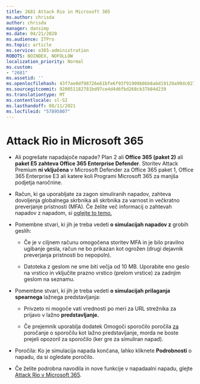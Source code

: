 ```yaml
---
title: 2681 Attack Rio in Microsoft 365
ms.author: chrisda
author: chrisda
manager: dansimp
ms.date: 04/21/2020
ms.audience: ITPro
ms.topic: article
ms.service: o365-administration
ROBOTS: NOINDEX, NOFOLLOW
localization_priority: Normal
ms.custom:
- "2681"
ms.assetid: ''
ms.openlocfilehash: 43f7ae0df98726e61bfe6f93f91909b0bb8a6d19129a99dc027e8b563bc35a6c
ms.sourcegitcommit: 920051182781bd97ce4d4d6fbd268cb37b84d239
ms.translationtype: MT
ms.contentlocale: sl-SI
ms.lasthandoff: 08/11/2021
ms.locfileid: "57895807"
---
```

# <a name="attack-simulator-in-microsoft-365"></a>Attack Rio in Microsoft 365

- Ali pogrešate napadajoče napade? Plan 2 ali **Office 365 (paket 2)** ali **paket E5 zahteva Office 365 Enterprise Defender**. Storitev Attack Premium **ni vključena** v Microsoft Defender za Office 365 paket 1, Office 365 Enterprise E3 ali katere koli Programi Microsoft 365 za manjša podjetja naročnine.

- Račun, ki ga uporabljate za zagon simuliranih napadov, zahteva dovoljenja globalnega skrbnika ali skrbnika za varnost in večkratno preverjanje pristnosti (MFA). Če želite več informacij o zahtevah napadov z napadom, si [oglejte to temo.](https://docs.microsoft.com/microsoft-365/security/office-365-security/attack-simulator)

- Pomembne stvari, ki jih je treba vedeti **o simulacijah napadov z** grobih geslih:

  - Če je v ciljnem računu omogočena storitev MFA in je bilo pravilno ugibanje gesla, račun ne bo prikazan kot ogrožen (drugi dejavnik preverjanja pristnosti bo nepopoln).

  - Datoteka z geslom ne sme biti večja od 10 MB. Uporabite eno geslo na vrstico in vključite prazno vrstico (prelom vrstice) za zadnjim geslom na seznamu.

- Pomembne stvari, ki jih je treba vedeti **o simulacijah prilaganja spearnega** lažnega predstavljanja:

  - Privzeto ni mogoče vati vrednosti po meri za URL strežnika za prijavo v lažno **predstavljanje.**

  - Če prejemnik uporablja dodatek Omogoči sporočilo poročila [za](https://docs.microsoft.com/microsoft-365/security/office-365-security/enable-the-report-message-add-in) poročanje o sporočilu kot lažno predstavljanje, morda ne boste prejeli opozoril za sporočilo (ker gre za simuliran napad).

- Poročila: Ko je simulacija napada končana, lahko kliknete **Podrobnosti** o napadu, da si ogledate poročilo.

- Če želite podrobna navodila in nove funkcije v napadaalni napadu, glejte [Attack Rio v Microsoft 365](https://docs.microsoft.com/microsoft-365/security/office-365-security/attack-simulator).
